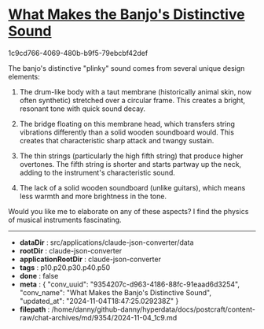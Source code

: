 # [What Makes the Banjo's Distinctive Sound](https://claude.ai/chat/9354207c-d963-4186-88fc-91eaad6d3254)

1c9cd766-4069-480b-b9f5-79ebcbf42def

 The banjo's distinctive "plinky" sound comes from several unique design elements:

1. The drum-like body with a taut membrane (historically animal skin, now often synthetic) stretched over a circular frame. This creates a bright, resonant tone with quick sound decay.

2. The bridge floating on this membrane head, which transfers string vibrations differently than a solid wooden soundboard would. This creates that characteristic sharp attack and twangy sustain.

3. The thin strings (particularly the high fifth string) that produce higher overtones. The fifth string is shorter and starts partway up the neck, adding to the instrument's characteristic sound.

4. The lack of a solid wooden soundboard (unlike guitars), which means less warmth and more brightness in the tone.

Would you like me to elaborate on any of these aspects? I find the physics of musical instruments fascinating.

---

* **dataDir** : src/applications/claude-json-converter/data
* **rootDir** : claude-json-converter
* **applicationRootDir** : claude-json-converter
* **tags** : p10.p20.p30.p40.p50
* **done** : false
* **meta** : {
  "conv_uuid": "9354207c-d963-4186-88fc-91eaad6d3254",
  "conv_name": "What Makes the Banjo's Distinctive Sound",
  "updated_at": "2024-11-04T18:47:25.029238Z"
}
* **filepath** : /home/danny/github-danny/hyperdata/docs/postcraft/content-raw/chat-archives/md/9354/2024-11-04_1c9.md